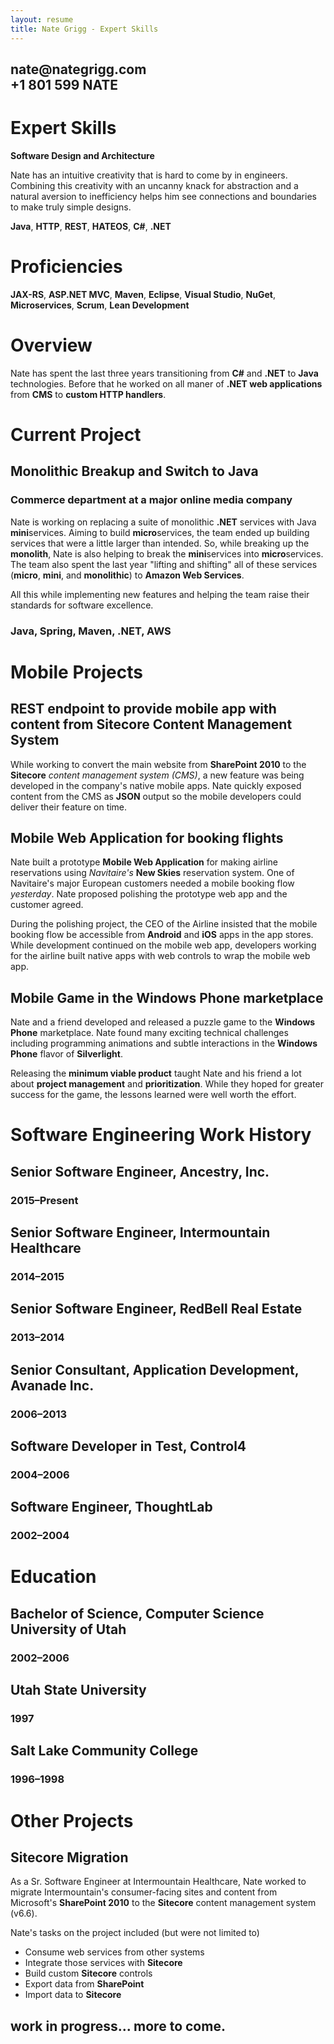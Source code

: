 ```yaml
---
layout: resume
title: Nate Grigg - Expert Skills
---
```


<h2 class='subtitle'>nate@nategrigg.com<br />+1 801 599 NATE</h2>

# Expert Skills
**Software Design and Architecture**

Nate has an intuitive creativity that is hard to come by in engineers. Combining this creativity with an uncanny knack for abstraction and a natural aversion to inefficiency helps him see connections and boundaries to make truly simple designs.

**Java**, **HTTP**, **REST**, **HATEOS**, **C#**, **.NET**

# Proficiencies
**JAX-RS**, **ASP.NET MVC**, **Maven**, **Eclipse**, **Visual Studio**, **NuGet**, **Microservices**, **Scrum**, **Lean Development**

# Overview
Nate has spent the last three years transitioning from **C#** and **.NET** to **Java** technologies. Before that he worked on all maner of **.NET web applications** from **CMS** to **custom HTTP handlers**.

# Current Project
## Monolithic Breakup and Switch to Java
### Commerce department at a major online media company
Nate is working on replacing a suite of monolithic **.NET** services with Java **mini**&zwnj;services. Aiming to build **micro**&zwnj;services, the team ended up building services that were a little larger than intended. So, while breaking up the **monolith**, Nate is also helping to break the **mini**&zwnj;services into **micro**&zwnj;services. The team also spent the last year "lifting and shifting" all of these services (**micro**, **mini**, and **monolithic**) to **Amazon Web Services**.

All this while implementing new features and helping the team raise their standards for software excellence.
### Java, Spring, Maven, .NET, AWS


# Mobile Projects
## REST endpoint to provide mobile app with content from Sitecore Content Management System
While working to convert the main website from **SharePoint 2010** to the **Sitecore** *content management system (CMS)*, a new feature was being developed in the company's native mobile apps. Nate quickly exposed content from the CMS as **JSON** output so the mobile developers could deliver their feature on time.

## Mobile Web Application for booking flights
Nate built a prototype **Mobile Web Application** for making airline reservations using *Navitaire's* **New Skies** reservation system. One of Navitaire's major European customers needed a mobile booking flow *yesterday*. Nate proposed polishing the prototype web app and the customer agreed.

During the polishing project, the CEO of the Airline insisted that the mobile booking flow be accessible from **Android** and **iOS** apps in the app stores. While development continued on the mobile web app, developers working for the airline built native apps with web controls to wrap the mobile web app.

## Mobile Game in the Windows Phone marketplace
Nate and a friend developed and released a puzzle game to the **Windows Phone** marketplace. Nate found many exciting technical challenges including programming animations and subtle interactions in the **Windows Phone** flavor of **Silverlight**.

Releasing the **minimum viable product** taught Nate and his friend a lot about **project management** and **prioritization**. While they hoped for greater success for the game, the lessons learned were well worth the effort.

# Software Engineering Work History

## Senior Software Engineer, Ancestry, Inc. 
### 2015&ndash;Present

## Senior Software Engineer, Intermountain Healthcare
### 2014&ndash;2015

## Senior Software Engineer, RedBell Real Estate
### 2013&ndash;2014

## Senior Consultant, Application Development, Avanade Inc.
### 2006&ndash;2013

## Software Developer in Test, Control4
### 2004&ndash;2006

## Software Engineer, ThoughtLab
### 2002&ndash;2004

# Education

## Bachelor of Science, Computer Science<br />University of Utah
### 2002&ndash;2006

## Utah State University
### 1997

## Salt Lake Community College
### 1996&ndash;1998

# Other Projects

## Sitecore Migration
As a Sr. Software Engineer at Intermountain Healthcare, Nate worked to migrate Intermountain's consumer-facing sites and content from Microsoft's **SharePoint 2010** to the **Sitecore** content management system (v6.6).

Nate's tasks on the project included (but were not limited to)

- Consume web services from other systems
- Integrate those services with **Sitecore**
- Build custom **Sitecore** controls
- Export data from **SharePoint**
- Import data to **Sitecore**

## work in progress... more to come.

